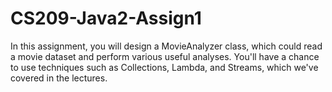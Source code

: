 # CS209-Java2-Assign1
In this assignment, you will design a MovieAnalyzer class, which could read a movie dataset and perform various useful analyses. You'll have a chance to use techniques such as Collections, Lambda, and Streams, which we've covered in the lectures.
